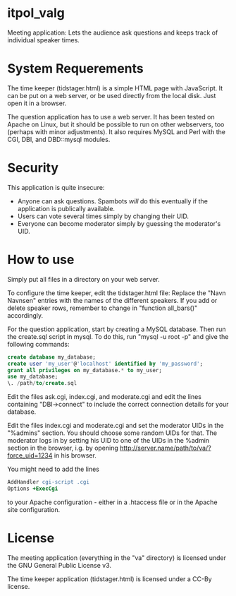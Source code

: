 itpol_valg
==========

Meeting application: Lets the audience ask questions and keeps track of individual speaker times.


System Requerements
===================
The time keeper (tidstager.html) is a simple HTML page with JavaScript. It can be put on a web server, or be used directly from the local disk. Just open it in a browser.

The question application has to use a web server. It has been tested on Apache on Linux, but it should be possible to run on other webservers, too (perhaps with minor adjustments).
It also requires MySQL and Perl with the CGI, DBI, and DBD::mysql modules.


Security
========
This application is quite insecure:

* Anyone can ask questions. Spambots _will_ do this eventually if the application is publically available.
* Users can vote several times simply by changing their UID.
* Everyone can become moderator simply by guessing the moderator's UID.


How to use
==========
Simply put all files in a directory on your web server.

To configure the time keeper, edit the tidstager.html file: Replace the "Navn Navnsen" entries with the names of the different speakers.
If you add or delete speaker rows, remember to change in "function all_bars()" accordingly.

For the question application, start by creating a MySQL database. Then run the create.sql script in mysql. To do this, run "mysql -u root -p" and give the following commands:
``` sql
create database my_database;
create user 'my_user'@'localhost' identified by 'my_password';
grant all privileges on my_database.* to my_user;
use my_database;
\. /path/to/create.sql
```

Edit the files ask.cgi, index.cgi, and moderate.cgi and edit the lines containing "DBI->connect" to include the correct connection details for your database.

Edit the files index.cgi and moderate.cgi and set the moderator UIDs in the "%admins" section. You should choose some random UIDs for that.
The moderator logs in by setting his UID to one of the UIDs in the %admin section in the browser, i.g. by opening http://server.name/path/to/va/?force_uid=1234 in his browser.


You might need to add the lines
``` apache
AddHandler cgi-script .cgi
Options +ExecCgi
```

to your Apache configuration - either in a .htaccess file or in the Apache site configuration.

License
=======
The meeting application (everything in the "va" directory) is licensed under the GNU General Public License v3.

The time keeper application (tidstager.html) is licensed under a CC-By license.
